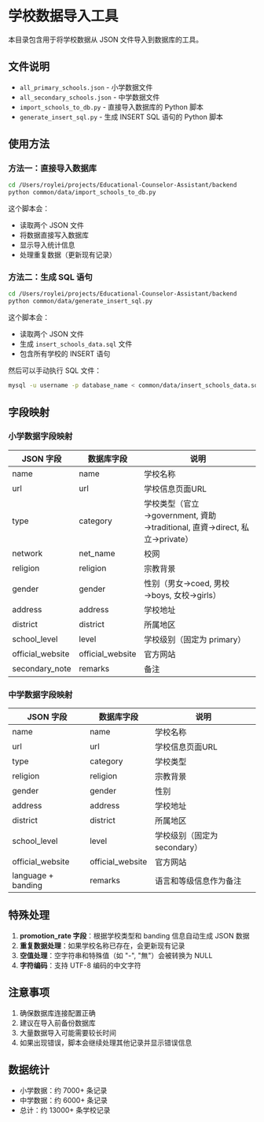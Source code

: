 # 学校数据导入工具

本目录包含用于将学校数据从 JSON 文件导入到数据库的工具。

## 文件说明

- `all_primary_schools.json` - 小学数据文件
- `all_secondary_schools.json` - 中学数据文件
- `import_schools_to_db.py` - 直接导入数据库的 Python 脚本
- `generate_insert_sql.py` - 生成 INSERT SQL 语句的 Python 脚本

## 使用方法

### 方法一：直接导入数据库

```bash
cd /Users/roylei/projects/Educational-Counselor-Assistant/backend
python common/data/import_schools_to_db.py
```

这个脚本会：
- 读取两个 JSON 文件
- 将数据直接写入数据库
- 显示导入统计信息
- 处理重复数据（更新现有记录）

### 方法二：生成 SQL 语句

```bash
cd /Users/roylei/projects/Educational-Counselor-Assistant/backend
python common/data/generate_insert_sql.py
```

这个脚本会：
- 读取两个 JSON 文件
- 生成 `insert_schools_data.sql` 文件
- 包含所有学校的 INSERT 语句

然后可以手动执行 SQL 文件：
```bash
mysql -u username -p database_name < common/data/insert_schools_data.sql
```

## 字段映射

### 小学数据字段映射

| JSON 字段 | 数据库字段 | 说明 |
|-----------|------------|------|
| name | name | 学校名称 |
| url | url | 学校信息页面URL |
| type | category | 学校类型（官立→government, 資助→traditional, 直資→direct, 私立→private） |
| network | net_name | 校网 |
| religion | religion | 宗教背景 |
| gender | gender | 性别（男女→coed, 男校→boys, 女校→girls） |
| address | address | 学校地址 |
| district | district | 所属地区 |
| school_level | level | 学校级别（固定为 primary） |
| official_website | official_website | 官方网站 |
| secondary_note | remarks | 备注 |

### 中学数据字段映射

| JSON 字段 | 数据库字段 | 说明 |
|-----------|------------|------|
| name | name | 学校名称 |
| url | url | 学校信息页面URL |
| type | category | 学校类型 |
| religion | religion | 宗教背景 |
| gender | gender | 性别 |
| address | address | 学校地址 |
| district | district | 所属地区 |
| school_level | level | 学校级别（固定为 secondary） |
| official_website | official_website | 官方网站 |
| language + banding | remarks | 语言和等级信息作为备注 |

## 特殊处理

1. **promotion_rate 字段**：根据学校类型和 banding 信息自动生成 JSON 数据
2. **重复数据处理**：如果学校名称已存在，会更新现有记录
3. **空值处理**：空字符串和特殊值（如 "-", "無"）会被转换为 NULL
4. **字符编码**：支持 UTF-8 编码的中文字符

## 注意事项

1. 确保数据库连接配置正确
2. 建议在导入前备份数据库
3. 大量数据导入可能需要较长时间
4. 如果出现错误，脚本会继续处理其他记录并显示错误信息

## 数据统计

- 小学数据：约 7000+ 条记录
- 中学数据：约 6000+ 条记录
- 总计：约 13000+ 条学校记录
